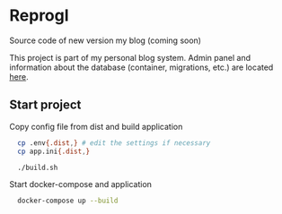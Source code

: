 # Reprogl

Source code of new version my blog (coming soon)

This project is part of my personal blog system. Admin panel and information about the database (container, migrations,
etc.) are located [here](https://github.com/morontt/zend-blog-3-backend).

## Start project

Copy config file from dist and build application

```bash
  cp .env{.dist,} # edit the settings if necessary
  cp app.ini{.dist,}

  ./build.sh
```

Start docker-compose and application

```bash
  docker-compose up --build
```
